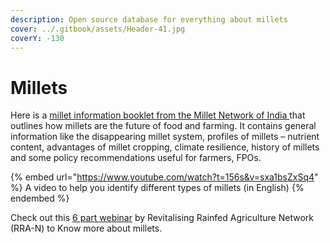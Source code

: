 ```yaml
---
description: Open source database for everything about millets
cover: ../.gitbook/assets/Header-41.jpg
coverY: -130
---
```


# Millets

Here is a [millet information booklet from the Millet Network of India ](https://krishi.maharashtra.gov.in/Site/Upload/GR/millets-Book.pdf)that outlines how millets are the future of food and farming. It contains general information like the disappearing millet system, profiles of millets – nutrient content, advantages of millet cropping, climate resilience, history of millets and some policy recommendations useful for farmers, FPOs.

{% embed url="https://www.youtube.com/watch?t=156s&v=sxa1bsZxSq4" %}
A video to help you identify different types of millets (in English)
{% endembed %}

Check out this [6 part webinar](https://www.youtube.com/playlist?list=PLnZpIRzV27RTR7Lsmdsm4MtvXrm2gjpg6) by Revitalising Rainfed Agriculture Network (RRA-N) to Know more about millets.

